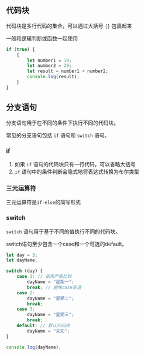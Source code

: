 ## 代码块

代码块是多行代码的集合，可以通过大括号 `{}` 包裹起来

一般和逻辑判断或函数一起使用

```js
if (true) {
    {
        let number1 = 10;
        let number2 = 20;
        let result = number1 + number2;
        console.log(result);
    }
}
```



## 分支语句

分支语句用于在不同的条件下执行不同的代码块。

常见的分支语句包括 `if` 语句和 `switch` 语句。



### if

1. 如果 `if` 语句的代码块只有一行代码，可以省略大括号
2. `if` 语句中的条件判断会隐式地将表达式转换为布尔类型



### 三元运算符

三元运算符是`if-else`的简写形式



### switch

`switch` 语句用于基于不同的值执行不同的代码块。

switch语句至少包含一个case和一个可选的default。

```js
let day = 3;
let dayName;

switch (day) {
    case 1: // 采用严格比较
        dayName = "星期一";
        break; // 避免case穿透
    case 2:
        dayName = "星期二";
        break;
    case 3:
        dayName = "星期三";
        break;
    default: // 默认代码块
        dayName = "未知";
}

console.log(dayName);
```

